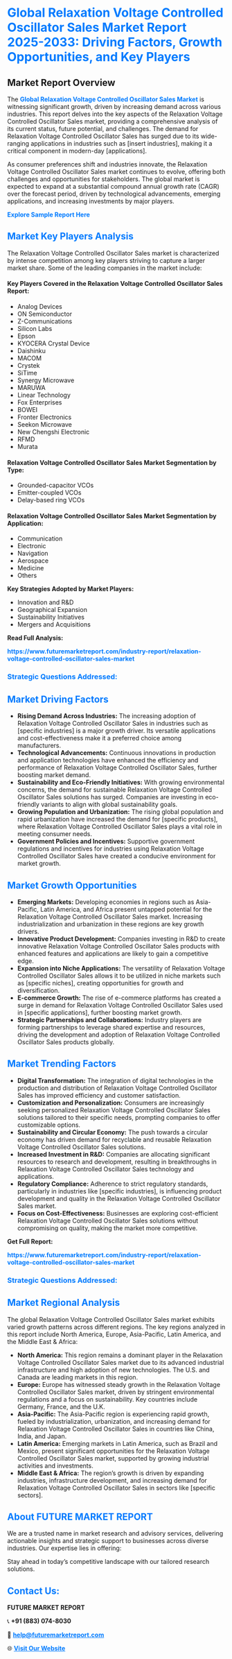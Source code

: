 <h1 style="color: #007BFF;">Global Relaxation Voltage Controlled Oscillator Sales Market Report 2025-2033: Driving Factors, Growth Opportunities, and Key Players</h1>

<section id="overview">
<h2>Market Report Overview</h2>
<p>The <a href="https://www.futuremarketreport.com/industry-report/relaxation-voltage-controlled-oscillator-sales-market" style="color: #007BFF; text-decoration: none;"><strong>Global Relaxation Voltage Controlled Oscillator Sales Market</strong></a> is witnessing significant growth, driven by increasing demand across various industries. This report delves into the key aspects of the Relaxation Voltage Controlled Oscillator Sales market, providing a comprehensive analysis of its current status, future potential, and challenges. The demand for Relaxation Voltage Controlled Oscillator Sales has surged due to its wide-ranging applications in industries such as [insert industries], making it a critical component in modern-day [applications].</p>
<p>As consumer preferences shift and industries innovate, the Relaxation Voltage Controlled Oscillator Sales market continues to evolve, offering both challenges and opportunities for stakeholders. The global market is expected to expand at a substantial compound annual growth rate (CAGR) over the forecast period, driven by technological advancements, emerging applications, and increasing investments by major players.</p>
</section>

<section id="overview">
<p><a href="https://www.futuremarketreport.com/request-sample/reportId=109472" style="color: #007BFF; text-decoration: none;"><strong>Explore Sample Report Here</strong></a></p>
</section>

<section id="key-players">
<h2 style="color: #007BFF;">Market Key Players Analysis</h2>
<p>The Relaxation Voltage Controlled Oscillator Sales market is characterized by intense competition among key players striving to capture a larger market share. Some of the leading companies in the market include:</p>
<h4>Key Players Covered in the Relaxation Voltage Controlled Oscillator Sales Report:</h4>
<ul><li>Analog Devices</li><li>ON Semiconductor</li><li>Z-Communications</li><li>Silicon Labs</li><li>Epson</li><li>KYOCERA Crystal Device</li><li>Daishinku</li><li>MACOM</li><li>Crystek</li><li>SiTime</li><li>Synergy Microwave</li><li>MARUWA</li><li>Linear Technology</li><li>Fox Enterprises</li><li>BOWEI</li><li>Fronter Electronics</li><li>Seekon Microwave</li><li>New Chengshi Electronic</li><li>RFMD</li><li>Murata</li></ul>
<h4>Relaxation Voltage Controlled Oscillator Sales Market Segmentation by Type:</h4>
<ul><li>Grounded-capacitor VCOs</li><li>Emitter-coupled VCOs</li><li>Delay-based ring VCOs</li></ul>

<h4>Relaxation Voltage Controlled Oscillator Sales Market Segmentation by Application:</h4>
<ul><li>Communication</li><li>Electronic</li><li>Navigation</li><li>Aerospace</li><li>Medicine</li><li>Others</li></ul>
<p><strong>Key Strategies Adopted by Market Players:</strong></p>
<ul>
<li>Innovation and R&D</li>
<li>Geographical Expansion</li>
<li>Sustainability Initiatives</li>
<li>Mergers and Acquisitions</li>
</ul>
</section>

<section>
<p><strong>Read Full Analysis: </strong></p><a href="https://www.futuremarketreport.com/industry-report/relaxation-voltage-controlled-oscillator-sales-market" style="color: #007BFF; text-decoration: none;"><strong>https://www.futuremarketreport.com/industry-report/relaxation-voltage-controlled-oscillator-sales-market</strong></a>
<h3 style="color: #007BFF;">Strategic Questions Addressed:</h3>
</section>

<section id="driving-factors">
<h2 style="color: #007BFF;">Market Driving Factors</h2>
<ul>
<li><strong>Rising Demand Across Industries:</strong> The increasing adoption of Relaxation Voltage Controlled Oscillator Sales in industries such as [specific industries] is a major growth driver. Its versatile applications and cost-effectiveness make it a preferred choice among manufacturers.</li>
<li><strong>Technological Advancements:</strong> Continuous innovations in production and application technologies have enhanced the efficiency and performance of Relaxation Voltage Controlled Oscillator Sales, further boosting market demand.</li>
<li><strong>Sustainability and Eco-Friendly Initiatives:</strong> With growing environmental concerns, the demand for sustainable Relaxation Voltage Controlled Oscillator Sales solutions has surged. Companies are investing in eco-friendly variants to align with global sustainability goals.</li>
<li><strong>Growing Population and Urbanization:</strong> The rising global population and rapid urbanization have increased the demand for [specific products], where Relaxation Voltage Controlled Oscillator Sales plays a vital role in meeting consumer needs.</li>
<li><strong>Government Policies and Incentives:</strong> Supportive government regulations and incentives for industries using Relaxation Voltage Controlled Oscillator Sales have created a conducive environment for market growth.</li>
</ul>
</section>

<section id="growth-opportunities">
<h2 style="color: #007BFF;">Market Growth Opportunities</h2>
<ul>
<li><strong>Emerging Markets:</strong> Developing economies in regions such as Asia-Pacific, Latin America, and Africa present untapped potential for the Relaxation Voltage Controlled Oscillator Sales market. Increasing industrialization and urbanization in these regions are key growth drivers.</li>
<li><strong>Innovative Product Development:</strong> Companies investing in R&D to create innovative Relaxation Voltage Controlled Oscillator Sales products with enhanced features and applications are likely to gain a competitive edge.</li>
<li><strong>Expansion into Niche Applications:</strong> The versatility of Relaxation Voltage Controlled Oscillator Sales allows it to be utilized in niche markets such as [specific niches], creating opportunities for growth and diversification.</li>
<li><strong>E-commerce Growth:</strong> The rise of e-commerce platforms has created a surge in demand for Relaxation Voltage Controlled Oscillator Sales used in [specific applications], further boosting market growth.</li>
<li><strong>Strategic Partnerships and Collaborations:</strong> Industry players are forming partnerships to leverage shared expertise and resources, driving the development and adoption of Relaxation Voltage Controlled Oscillator Sales products globally.</li>
</ul>
</section>

<section id="trending-factors">
<h2 style="color: #007BFF;">Market Trending Factors</h2>
<ul>
<li><strong>Digital Transformation:</strong> The integration of digital technologies in the production and distribution of Relaxation Voltage Controlled Oscillator Sales has improved efficiency and customer satisfaction.</li>
<li><strong>Customization and Personalization:</strong> Consumers are increasingly seeking personalized Relaxation Voltage Controlled Oscillator Sales solutions tailored to their specific needs, prompting companies to offer customizable options.</li>
<li><strong>Sustainability and Circular Economy:</strong> The push towards a circular economy has driven demand for recyclable and reusable Relaxation Voltage Controlled Oscillator Sales solutions.</li>
<li><strong>Increased Investment in R&D:</strong> Companies are allocating significant resources to research and development, resulting in breakthroughs in Relaxation Voltage Controlled Oscillator Sales technology and applications.</li>
<li><strong>Regulatory Compliance:</strong> Adherence to strict regulatory standards, particularly in industries like [specific industries], is influencing product development and quality in the Relaxation Voltage Controlled Oscillator Sales market.</li>
<li><strong>Focus on Cost-Effectiveness:</strong> Businesses are exploring cost-efficient Relaxation Voltage Controlled Oscillator Sales solutions without compromising on quality, making the market more competitive.</li>
</ul>
</section>

<section>
<p><strong>Get Full Report: </strong></p><a href="https://www.futuremarketreport.com/industry-report/relaxation-voltage-controlled-oscillator-sales-market" style="color: #007BFF; text-decoration: none;"><strong>https://www.futuremarketreport.com/industry-report/relaxation-voltage-controlled-oscillator-sales-market</strong></a>
<h3 style="color: #007BFF;">Strategic Questions Addressed:</h3>
</section>


<section id="regional-analysis">
<h2 style="color: #007BFF;">Market Regional Analysis</h2>
<p>The global Relaxation Voltage Controlled Oscillator Sales market exhibits varied growth patterns across different regions. The key regions analyzed in this report include North America, Europe, Asia-Pacific, Latin America, and the Middle East & Africa:</p>
<ul>
<li><strong>North America:</strong> This region remains a dominant player in the Relaxation Voltage Controlled Oscillator Sales market due to its advanced industrial infrastructure and high adoption of new technologies. The U.S. and Canada are leading markets in this region.</li>
<li><strong>Europe:</strong> Europe has witnessed steady growth in the Relaxation Voltage Controlled Oscillator Sales market, driven by stringent environmental regulations and a focus on sustainability. Key countries include Germany, France, and the U.K.</li>
<li><strong>Asia-Pacific:</strong> The Asia-Pacific region is experiencing rapid growth, fueled by industrialization, urbanization, and increasing demand for Relaxation Voltage Controlled Oscillator Sales in countries like China, India, and Japan.</li>
<li><strong>Latin America:</strong> Emerging markets in Latin America, such as Brazil and Mexico, present significant opportunities for the Relaxation Voltage Controlled Oscillator Sales market, supported by growing industrial activities and investments.</li>
<li><strong>Middle East & Africa:</strong> The region’s growth is driven by expanding industries, infrastructure development, and increasing demand for Relaxation Voltage Controlled Oscillator Sales in sectors like [specific sectors].</li>
</ul>
</section>

<footer>
<h2 style="color: #007BFF;">About FUTURE MARKET REPORT</h2>
<p>We are a trusted name in market research and advisory services, delivering actionable insights and strategic support to businesses across diverse industries. Our expertise lies in offering:</p>

<p>Stay ahead in today’s competitive landscape with our tailored research solutions.</p>

<h2 style="color: #007BFF;">Contact Us:</h2>
<p><strong>FUTURE MARKET REPORT</strong></p>
<p>📞 <strong>+91 (883) 074-8030</strong></p>
<p>📧 <strong><a href="mailto:help@futuremarketreport.com" style="color: #007BFF;">help@futuremarketreport.com</a></strong></p>
<p>🌐 <strong><a href="https://www.futuremarketreport.com/" style="color: #007BFF;">Visit Our Website</a></strong></p>
</footer>